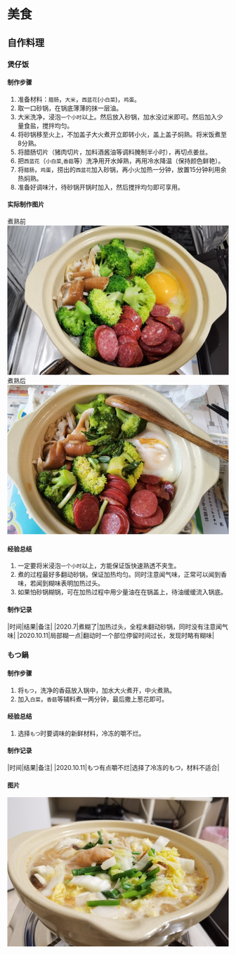 # 美食

## 自作料理
### 煲仔饭
#### 制作步骤
1. 准备材料：`腊肠`，`大米`，`西蓝花`(`小白菜`)，`鸡蛋`。     
2. 取一口砂锅，在锅底薄薄的抹一层油。      
3. 大米洗净，浸泡`一个小时`以上。然后放入砂锅，加水没过米即可。然后加入少量食盐，搅拌均匀。    
4. 将砂锅移至火上，不加盖子大火煮开立即转小火，盖上盖子焖熟。将米饭煮至8分熟。
5. 将腊肠切片（猪肉切片，加料酒酱油等调料腌制半小时），再切点姜丝。   
6. 把`西蓝花`（`小白菜`,`香菇`等）洗净用开水焯熟，再用冷水降温（保持颜色鲜艳）。
7. 将`腊肠`，`鸡蛋`，捞出的`西蓝花`加入砂锅，再小火加热一分钟，放置15分钟利用余热焖熟。   
8. 准备好调味汁，待砂锅开锅时加入，然后搅拌均匀即可享用。

#### 实际制作图片
煮熟前
![煮熟前图片](assets/baozaifan_before.jpg)
煮熟后
![煮熟后图片](assets/baozaifan_after.jpg)

#### 经验总结
1. 一定要将米浸泡`一个小时`以上，方能保证饭快速熟透不夹生。   
2. 煮的过程最好多翻动砂锅，保证加热均匀。同时注意闻气味，正常可以闻到香味，若闻到糊味表明加热过头。    
3. 如果怕砂锅糊锅，可在加热过程中用少量油在在锅盖上，待油缓缓流入锅底。    

#### 制作记录
|时间|结果|备注|
|2020.7|煮糊了|加热过头，全程未翻动砂锅，同时没有注意闻气味|
|2020.10.11|局部糊一点|翻动时一个部位停留时间过长，发现时略有糊味|

### もつ鍋
#### 制作步骤
1. 将`もつ`，洗净的香菇放入锅中，加水大火煮开，中火煮熟。
2. 加入`白菜`，`香菇`等辅料煮一两分钟，最后撒上葱花即可。

#### 经验总结
1. 选择`もつ`时要调味的新鲜材料，冷冻的嚼不烂。

#### 制作记录
|时间|结果|备注|
|2020.10.11|もつ有点嚼不烂|选择了冷冻的もつ，材料不适合|

#### 图片
![火锅图片](assets/motsunabe.jpg)
